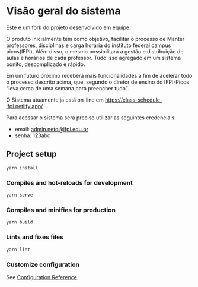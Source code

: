 # Visão geral do sistema

Este é um fork do projeto desenvolvido em equipe.

O produto inicialmente tem como objetivo, facilitar o processo de Manter professores, disciplinas e carga horária do instituto federal campus picos(IFPI). Além disso, o mesmo possibilitara a gestão e distribuição de aulas e horários de cada professor. Tudo isso agregado em um sistema bonito, descomplicado e rápido.

Em um futuro próximo receberá mais funcionalidades a fim de acelerar todo o processo descrito acima, que, segundo o diretor de ensino do IFPI-Picos “leva cerca de uma semana para preencher tudo”.

O Sistema atuamente ja está on-line em https://class-schedule-ifpi.netlify.app/

Para acessar o sistema será preciso utilizar as seguintes credenciais:

* email: admin.neto@ifpi.edu.br
* senha: 123abc

## Project setup

```
yarn install
```

### Compiles and hot-reloads for development

```
yarn serve
```

### Compiles and minifies for production

```
yarn build
```

### Lints and fixes files

```
yarn lint
```

### Customize configuration

See [Configuration Reference](https://cli.vuejs.org/config/).
